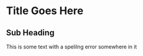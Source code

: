 Title Goes Here
===============

Sub Heading
-----------

This is some text with a spelilng error somewhere in it
